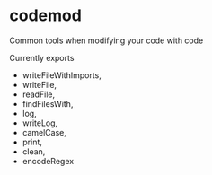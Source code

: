 # codemod
Common tools when modifying your code with code

Currently exports

- writeFileWithImports,
- writeFile,
- readFile,
- findFilesWith,
- log,
- writeLog,
- camelCase,
- print,
- clean,
- encodeRegex
